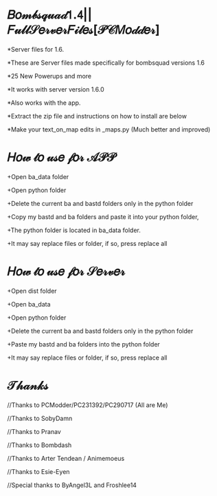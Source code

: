 # 𝐵𝑜𝓂𝒷𝓈𝓆𝓊𝒶𝒹𝟣.𝟦||𝐹𝓊𝓁𝓁𝒮𝑒𝓇𝓋𝑒𝓇𝐹𝒾𝓁𝑒𝓈[𝒫𝒞𝑀𝑜𝒹𝒹𝑒𝓇]
*Server files for 1.6.

*These are Server files made specifically for bombsquad versions 1.6

*25 New Powerups and more

*It works with server version 1.6.0

*Also works with the app.

*Extract the zip file and instructions on how to install are below

*Make your text_on_map edits in _maps.py (Much better and improved)


# 𝐻𝑜𝓌 𝓉𝑜 𝓊𝓈𝑒 𝒻𝑜𝓇 𝒜𝒫𝒫

+Open ba_data folder

+Open python folder

+Delete the current ba and bastd folders only in the python folder

+Copy my bastd and ba folders and paste it into your python folder,

+The python folder is located in ba_data folder.

+It may say replace files or folder, if so, press replace all

# 𝐻𝑜𝓌 𝓉𝑜 𝓊𝓈𝑒 𝒻𝑜𝓇 𝒮𝑒𝓇𝓋𝑒𝓇

+Open dist folder

+Open ba_data

+Open python folder

+Delete the current ba and bastd folders only in the python folder

+Paste my bastd and ba folders into the python folder

+It may say replace files or folder, if so, press replace all

# 𝒯𝒽𝒶𝓃𝓀𝓈

//Thanks to PCModder/PC231392/PC290717 (All are Me)

//Thanks to SobyDamn

//Thanks to Pranav

//Thanks to Bombdash

//Thanks to Arter Tendean / Animemoeus

//Thanks to Esie-Eyen

//Special thanks to ByAngel3L and Froshlee14

